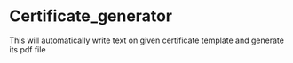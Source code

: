 # Certificate_generator
This will automatically write text on given certificate template and generate its pdf file
